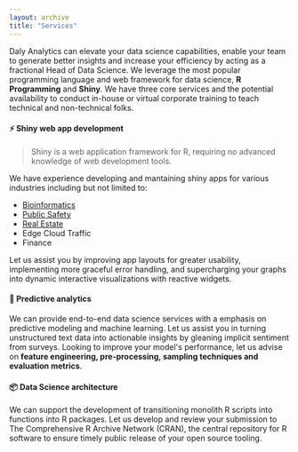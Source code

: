 ```yaml
---
layout: archive
title: "Services"
---
```



Daly Analytics can elevate your data science capabilities, enable your team to generate better insights and increase your efficiency by acting as a fractional Head of Data Science. We leverage the most popular programming language and web framework for data science, **R Programming** and **Shiny**. We have three core services and the potential availability to conduct in-house or virtual corporate training to teach technical and non-technical folks. 
 
 
#### ⚡️ Shiny web app development 

> Shiny is a web application framework for R, requiring no advanced knowledge of web development tools.

We have experience developing and mantaining shiny apps for various industries including but not limited to: 
- [Bioinformatics](https://github.com/jasdumas/shinyGEO)
- [Public Safety](https://jasminedumas.shinyapps.io/hartford-crime/)
- [Real Estate](https://jasdumas.github.io/tech-short-papers/flex-realestate.html)
- Edge Cloud Traffic
- Finance

Let us assist you by improving app layouts for greater usability, implementing more graceful error handling, and supercharging your graphs into dynamic interactive visualizations with reactive widgets.

#### 🔮 Predictive analytics

We can provide end-to-end data science services with a emphasis on predictive modeling and machine learning. Let us assist you in turning unstructured text data into actionable insights by gleaning implicit sentiment from surveys. Looking to improve your model's performance, let us advise on **feature engineering, pre-processing, sampling techniques and evaluation metrics**.


#### 📦 Data Science architecture

We can support the development of transitioning monolith R scripts into functions into R packages. Let us develop and review your submission to The Comprehensive R Archive Network (CRAN), the central repository for R software to ensure timely public release of your open source tooling. 




